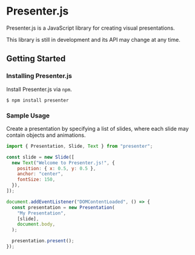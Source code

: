 # Presenter.js

Presenter.js is a JavaScript library for creating visual presentations.

This library is still in development and its API may change at any time.

## Getting Started

### Installing Presenter.js

Install Presenter.js via `npm`.

```
$ npm install presenter
```

### Sample Usage

Create a presentation by specifying a list of slides, where each slide may contain objects and animations.

```javascript
import { Presentation, Slide, Text } from "presenter";

const slide = new Slide([
  new Text("Welcome to Presenter.js!", {
    position: { x: 0.5, y: 0.5 },
    anchor: "center",
    fontSize: 150,
  }),
]);

document.addEventListener("DOMContentLoaded", () => {
  const presentation = new Presentation(
    "My Presentation",
    [slide],
    document.body,
  );

  presentation.present();
});
```
